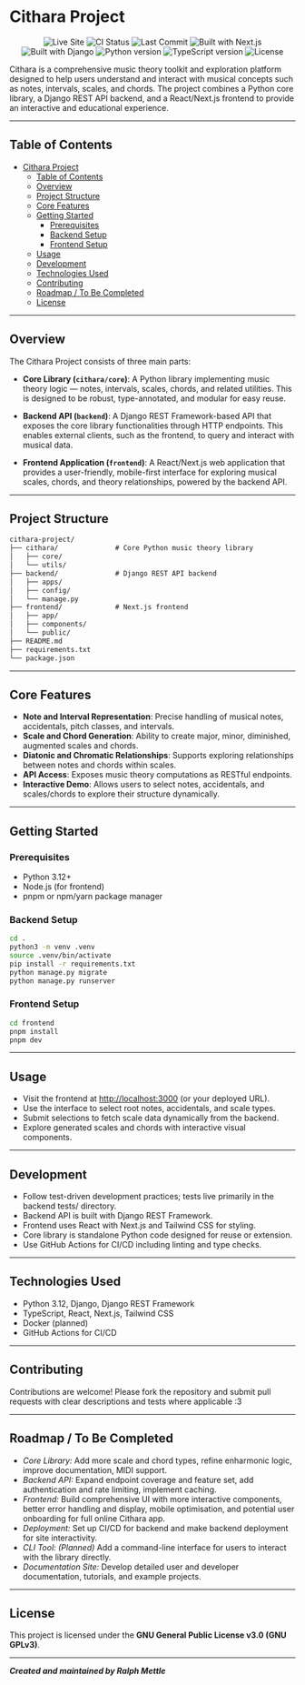 # Cithara Project

<p align="center">
  <img alt="Live Site" src="https://img.shields.io/badge/site-live-green?style=for-the-badge&logo=vercel">
  <img alt="CI Status" src="https://img.shields.io/github/actions/workflow/status/ralphmettle/Cithara/ci.yaml?style=for-the-badge&label=CI&logo=github">
  <img alt="Last Commit" src="https://img.shields.io/github/last-commit/ralphmettle/Cithara?style=for-the-badge">
  <img alt="Built with Next.js" src="https://img.shields.io/badge/frontend-Next.js-black?style=for-the-badge&logo=next.js">
  <img alt="Built with Django" src="https://img.shields.io/badge/backend-Django-092E20?style=for-the-badge&logo=django">
  <img alt="Python version" src="https://img.shields.io/badge/python-3.12+-blue?style=for-the-badge&logo=python">
  <img alt="TypeScript version" src="https://img.shields.io/badge/typescript-5.8.3-3178C6?style=for-the-badge&logo=typescript&logoColor=white">
  <img alt="License" src="https://img.shields.io/github/license/ralphmettle/Cithara?style=for-the-badge">
</p>

Cithara is a comprehensive music theory toolkit and exploration platform designed to help users understand and interact with musical concepts such as notes, intervals, scales, and chords. The project combines a Python core library, a Django REST API backend, and a React/Next.js frontend to provide an interactive and educational experience.


---

## Table of Contents

- [Cithara Project](#cithara-project)
  - [Table of Contents](#table-of-contents)
  - [Overview](#overview)
  - [Project Structure](#project-structure)
  - [Core Features](#core-features)
  - [Getting Started](#getting-started)
    - [Prerequisites](#prerequisites)
    - [Backend Setup](#backend-setup)
    - [Frontend Setup](#frontend-setup)
  - [Usage](#usage)
  - [Development](#development)
  - [Technologies Used](#technologies-used)
  - [Contributing](#contributing)
  - [Roadmap / To Be Completed](#roadmap--to-be-completed)
  - [License](#license)

---

## Overview

The Cithara Project consists of three main parts:

- **Core Library (`cithara/core`)**: A Python library implementing music theory logic — notes, intervals, scales, chords, and related utilities. This is designed to be robust, type-annotated, and modular for easy reuse.
  
- **Backend API (`backend`)**: A Django REST Framework-based API that exposes the core library functionalities through HTTP endpoints. This enables external clients, such as the frontend, to query and interact with musical data.
  
- **Frontend Application (`frontend`)**: A React/Next.js web application that provides a user-friendly, mobile-first interface for exploring musical scales, chords, and theory relationships, powered by the backend API.

---

## Project Structure

```txt
cithara-project/
├── cithara/              # Core Python music theory library
│   ├── core/
│   └── utils/
├── backend/              # Django REST API backend
│   ├── apps/
│   ├── config/
│   └── manage.py
├── frontend/             # Next.js frontend
│   ├── app/
│   ├── components/
│   └── public/
├── README.md
├── requirements.txt
└── package.json
```

---

## Core Features

- **Note and Interval Representation**: Precise handling of musical notes, accidentals, pitch classes, and intervals.
- **Scale and Chord Generation**: Ability to create major, minor, diminished, augmented scales and chords.
- **Diatonic and Chromatic Relationships**: Supports exploring relationships between notes and chords within scales.
- **API Access**: Exposes music theory computations as RESTful endpoints.
- **Interactive Demo**: Allows users to select notes, accidentals, and scales/chords to explore their structure dynamically.

---

## Getting Started

### Prerequisites

- Python 3.12+
- Node.js (for frontend)
- pnpm or npm/yarn package manager

### Backend Setup

```bash
cd .
python3 -m venv .venv
source .venv/bin/activate
pip install -r requirements.txt
python manage.py migrate
python manage.py runserver
```

### Frontend Setup

```bash
cd frontend
pnpm install
pnpm dev
```

---

## Usage

- Visit the frontend at <http://localhost:3000> (or your deployed URL).
- Use the interface to select root notes, accidentals, and scale types.
- Submit selections to fetch scale data dynamically from the backend.
- Explore generated scales and chords with interactive visual components.

---

## Development

- Follow test-driven development practices; tests live primarily in the backend tests/ directory.
- Backend API is built with Django REST Framework.
- Frontend uses React with Next.js and Tailwind CSS for styling.
- Core library is standalone Python code designed for reuse or extension.
- Use GitHub Actions for CI/CD including linting and type checks.

---

## Technologies Used

- Python 3.12, Django, Django REST Framework
- TypeScript, React, Next.js, Tailwind CSS
- Docker (planned)
- GitHub Actions for CI/CD

---

## Contributing

Contributions are welcome! Please fork the repository and submit pull requests with clear descriptions and tests where applicable :3

---

## Roadmap / To Be Completed
  
- *Core Library:* Add more scale and chord types, refine enharmonic logic, improve documentation, MIDI support.
- *Backend API:* Expand endpoint coverage and feature set, add authentication and rate limiting, implement caching.
- *Frontend:* Build comprehensive UI with more interactive components, better error handling and display, mobile optimisation, and potential user onboarding for full online Cithara app.
- *Deployment:* Set up CI/CD for backend and make backend deployment for site interactivity.
- *CLI Tool: (Planned)* Add a command-line interface for users to interact with the library directly.
- *Documentation Site:* Develop detailed user and developer documentation, tutorials, and example projects.

---

## License

This project is licensed under the **GNU General Public License v3.0 (GNU GPLv3)**.

---

***Created and maintained by Ralph Mettle***
